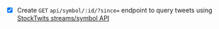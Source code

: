 - [x] Create `GET` `api/symbol/:id/?since=` endpoint to query tweets using [StockTwits streams/symbol API](https://api.stocktwits.com/developers/docs/api#streams-symbol-docs)
